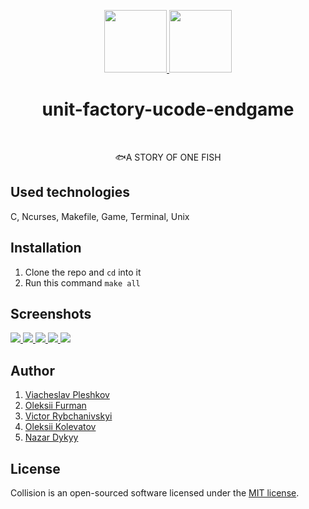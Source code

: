<p align="center">
    <a href="https://unitfactory.net/en/" target="_blank">
        <img src="https://github.com/viacheslavpleshkov/unit-factory-ucode/blob/master/.git_images/unit_logo.png?raw=true" height="100px">
    </a>
    <a href="https://ucode.world/en/" target="_blank">
        <img src="https://github.com/viacheslavpleshkov/unit-factory-ucode/blob/master/.git_images/ucode_logo.png?raw=true" height="100px">
    </a>
    <h1 align="center">unit-factory-ucode-endgame</h1>
    <br>
</p>
<p align="center">🐟A STORY OF ONE FISH</p>

## Used technologies

C, Ncurses, Makefile, Game, Terminal, Unix

## Installation
1. Clone the repo and `cd` into it
1. Run this command `make all`

## Screenshots
<a href="https://github.com/viacheslavpleshkov/unit-factory-ucode-endgame" target="_blank">
    <img src="https://github.com/viacheslavpleshkov/unit-factory-ucode-endgame/blob/master/.git_images/screenshot-1.png?raw=true">
</a>
<a href="https://github.com/viacheslavpleshkov/unit-factory-ucode-endgame" target="_blank">
    <img src="https://github.com/viacheslavpleshkov/unit-factory-ucode-endgame/blob/master/.git_images/screenshot-2.png?raw=true">
</a>
<a href="https://github.com/viacheslavpleshkov/unit-factory-ucode-endgame" target="_blank">
    <img src="https://github.com/viacheslavpleshkov/unit-factory-ucode-endgame/blob/master/.git_images/screenshot-3.png?raw=true">
</a>
<a href="https://github.com/viacheslavpleshkov/unit-factory-ucode-endgame" target="_blank">
    <img src="https://github.com/viacheslavpleshkov/unit-factory-ucode-endgame/blob/master/.git_images/screenshot-4.png?raw=true">
</a>
<a href="https://github.com/viacheslavpleshkov/unit-factory-ucode-endgame" target="_blank">
    <img src="https://github.com/viacheslavpleshkov/unit-factory-ucode-endgame/blob/master/.git_images/screenshot-5.png?raw=true">
</a>

## Author
1. <a href="https://github.com/viacheslavpleshkov" target="_blank">Viacheslav Pleshkov</a>
1. <a href="https://github.com/viacheslavpleshkov" target="_blank">Oleksii Furman</a>
1. <a href="https://github.com/rybchanivskyi" target="_blank">Victor Rybchanivskyi</a>
1. <a href="https://github.com/okolevatov" target="_blank">Oleksii Kolevatov</a>
1. <a href="https://github.com/NazarWild" target="_blank">Nazar Dykyy</a>

## License

Collision is an open-sourced software licensed under the [MIT license](LICENSE.md).
